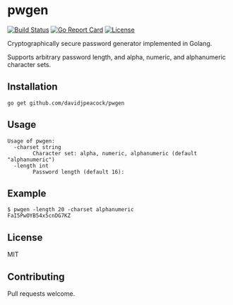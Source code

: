 # pwgen

[![Build Status](https://travis-ci.org/davidjpeacock/pwgen.svg?branch=master)](https://travis-ci.org/davidjpeacock/pwgen)
[![Go Report Card](https://goreportcard.com/badge/github.com/davidjpeacock/pwgen)](https://goreportcard.com/report/github.com/davidjpeacock/pwgen)
[![License](https://img.shields.io/badge/license-MIT-blue.svg)](https://raw.githubusercontent.com/davidjpeacock/pwgen/master/LICENSE)

Cryptographically secure password generator implemented in Golang.

Supports arbitrary password length, and alpha, numeric, and alphanumeric character sets.

## Installation

```
go get github.com/davidjpeacock/pwgen
```

## Usage

```
Usage of pwgen:
  -charset string
        Character set: alpha, numeric, alphanumeric (default "alphanumeric")
  -length int
        Password length (default 16):
```

## Example

```
$ pwgen -length 20 -charset alphanumeric
FaI5PwOYB54x5cnDG7KZ
```

## License

 MIT
  
## Contributing

  Pull requests welcome.

